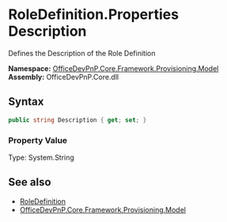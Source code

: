 # RoleDefinition.Properties Description
 Defines the Description of the Role Definition   

**Namespace:** [OfficeDevPnP.Core.Framework.Provisioning.Model](OfficeDevPnP.Core.Framework.Provisioning.Model.md)  
**Assembly:** OfficeDevPnP.Core.dll  
## Syntax
```C#
public string Description { get; set; }
```

### Property Value
Type: System.String  

## See also
- [RoleDefinition](OfficeDevPnP.Core.Framework.Provisioning.Model.RoleDefinition.md) 
- [OfficeDevPnP.Core.Framework.Provisioning.Model](OfficeDevPnP.Core.Framework.Provisioning.Model.md) 
